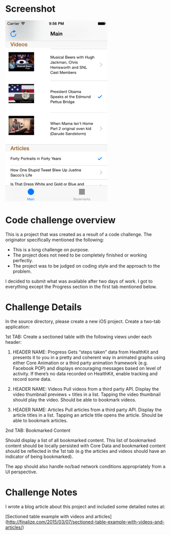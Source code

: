 

# Screenshot


<img src="screenshot/example1.png" width=320 height=568 />

# Code challenge overview


This is a project that was created as a result of a code challenge.  The originator specifically mentioned the following:

- This is a long challenge on purpose.
- The project does not need to be completely finished or working perfectly.
- The project was to be judged on coding style and the approach to the problem.

I decided to submit what was available after two days of work.    I got to everything except the Progress section in the first tab mentioned below.


# Challenge Details

In the source directory, please create a new iOS project.  Create a two-tab application:

1st TAB:
Create a sectioned table with the following views under each header:

1. HEADER NAME: Progress
Gets “steps taken” data from HealthKit and presents it to you in a pretty and coherent way in animated graphs using either Core Animation or a third party animation framework (e.g. Facebook POP) and displays encouraging messages based on level of activity. If there’s no data recorded on HealthKit, enable tracking and record some data.

2. HEADER NAME: Videos
Pull videos from a third party API. Display the video thumbnail previews + titles in a list. Tapping the video thumbnail should play the video. Should be able to bookmark videos.

3. HEADER NAME: Articles
Pull articles from a third party API. Display the article titles in a list. Tapping an article title opens the article. Should be able to bookmark articles.

2nd TAB: Bookmarked Content

Should display a list of all bookmarked content. This list of bookmarked content should be locally persisted with Core Data and bookmarked content should be reflected in the 1st tab (e.g the articles and videos should have an indicator of being bookmarked).

The app should also handle no/bad network conditions appropriately from a UI perspective.


# Challenge Notes

I wrote a blog article about this project and included some detailed notes at:

[Sectioned table example with videos and articles] (http://finalize.com/2015/03/07/sectioned-table-example-with-videos-and-articles/)








